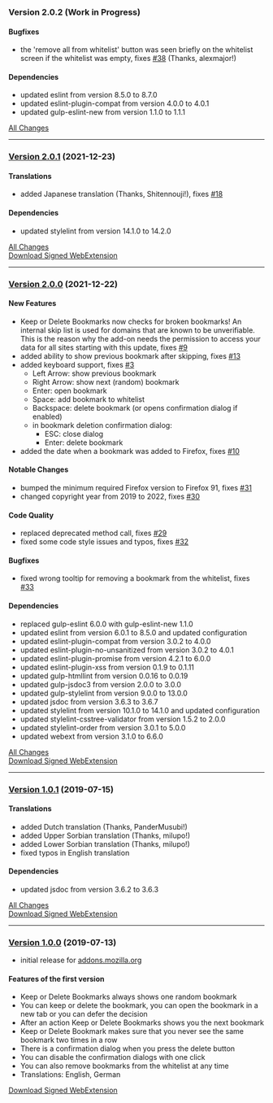 ### Version 2.0.2 (Work in Progress)

#### Bugfixes

- the 'remove all from whitelist' button was seen briefly on the whitelist screen if the whitelist was empty,
  fixes [#38](https://github.com/cadeyrn/keep-or-delete-bookmarks/issues/38) (Thanks, alexmajor!)

#### Dependencies

- updated eslint from version 8.5.0 to 8.7.0
- updated eslint-plugin-compat from version 4.0.0 to 4.0.1
- updated gulp-eslint-new from version 1.1.0 to 1.1.1

[All Changes](https://github.com/cadeyrn/keep-or-delete-bookmarks/compare/v2.0.1...master)

---

### [Version 2.0.1](https://github.com/cadeyrn/keep-or-delete-bookmarks/releases/tag/v2.0.1) (2021-12-23)

#### Translations

- added Japanese translation (Thanks, Shitennouji!), fixes
  [#18](https://github.com/cadeyrn/keep-or-delete-bookmarks/issues/18)

#### Dependencies

- updated stylelint from version 14.1.0 to 14.2.0

[All Changes](https://github.com/cadeyrn/keep-or-delete-bookmarks/compare/v2.0.0...v2.0.1)<br />
[Download Signed WebExtension](https://addons.mozilla.org/en-US/firefox/addon/keep-or-delete-bookmarks/versions/?page=1#version-2.0.1)

---

### [Version 2.0.0](https://github.com/cadeyrn/keep-or-delete-bookmarks/releases/tag/v2.0.0) (2021-12-22)

#### New Features

- Keep or Delete Bookmarks now checks for broken bookmarks! An internal skip list is used for domains that are known
  to be unverifiable. This is the reason why the add-on needs the permission to access your data for all sites starting
  with this update, fixes [#9](https://github.com/cadeyrn/keep-or-delete-bookmarks/issues/9)
- added ability to show previous bookmark after skipping, fixes
  [#13](https://github.com/cadeyrn/keep-or-delete-bookmarks/issues/13)
- added keyboard support, fixes [#3](https://github.com/cadeyrn/keep-or-delete-bookmarks/issues/3)
    - Left Arrow: show previous bookmark
    - Right Arrow: show next (random) bookmark
    - Enter: open bookmark
    - Space: add bookmark to whitelist
    - Backspace: delete bookmark (or opens confirmation dialog if enabled)
    - in bookmark deletion confirmation dialog:
        - ESC: close dialog
        - Enter: delete bookmark
- added the date when a bookmark was added to Firefox, fixes
  [#10](https://github.com/cadeyrn/keep-or-delete-bookmarks/issues/10)

#### Notable Changes

- bumped the minimum required Firefox version to Firefox 91, fixes
  [#31](https://github.com/cadeyrn/keep-or-delete-bookmarks/issues/31)
- changed copyright year from 2019 to 2022, fixes [#30](https://github.com/cadeyrn/keep-or-delete-bookmarks/issues/30)

#### Code Quality

- replaced deprecated method call, fixes [#29](https://github.com/cadeyrn/keep-or-delete-bookmarks/issues/29)
- fixed some code style issues and typos, fixes [#32](https://github.com/cadeyrn/keep-or-delete-bookmarks/issues/32)

#### Bugfixes

- fixed wrong tooltip for removing a bookmark from the whitelist, fixes
  [#33](https://github.com/cadeyrn/keep-or-delete-bookmarks/issues/33)

#### Dependencies

- replaced gulp-eslint 6.0.0 with gulp-eslint-new 1.1.0
- updated eslint from version 6.0.1 to 8.5.0 and updated configuration
- updated eslint-plugin-compat from version 3.0.2 to 4.0.0
- updated eslint-plugin-no-unsanitized from version 3.0.2 to 4.0.1
- updated eslint-plugin-promise from version 4.2.1 to 6.0.0
- updated eslint-plugin-xss from version 0.1.9 to 0.1.11
- updated gulp-htmllint from version 0.0.16 to 0.0.19
- updated gulp-jsdoc3 from version 2.0.0 to 3.0.0
- updated gulp-stylelint from version 9.0.0 to 13.0.0
- updated jsdoc from version 3.6.3 to 3.6.7
- updated stylelint from version 10.1.0 to 14.1.0 and updated configuration
- updated stylelint-csstree-validator from version 1.5.2 to 2.0.0
- updated stylelint-order from version 3.0.1 to 5.0.0
- updated webext from version 3.1.0 to 6.6.0

[All Changes](https://github.com/cadeyrn/keep-or-delete-bookmarks/compare/v1.0.1...v2.0.0)<br />
[Download Signed WebExtension](https://addons.mozilla.org/en-US/firefox/addon/keep-or-delete-bookmarks/versions/?page=1#version-2.0.0)

---

### [Version 1.0.1](https://github.com/cadeyrn/keep-or-delete-bookmarks/releases/tag/v1.0.1) (2019-07-15)

#### Translations

- added Dutch translation (Thanks, PanderMusubi!)
- added Upper Sorbian translation (Thanks, milupo!)
- added Lower Sorbian translation (Thanks, milupo!)
- fixed typos in English translation

#### Dependencies

- updated jsdoc from version 3.6.2 to 3.6.3

[All Changes](https://github.com/cadeyrn/keep-or-delete-bookmarks/compare/v1.0.0...v1.0.1)<br />
[Download Signed WebExtension](https://addons.mozilla.org/en-US/firefox/addon/keep-or-delete-bookmarks/versions/?page=1#version-1.0.1)

---

### [Version 1.0.0](https://github.com/cadeyrn/keep-or-delete-bookmarks/releases/tag/v1.0.0) (2019-07-13)

- initial release for [addons.mozilla.org](https://addons.mozilla.org/en-US/firefox/addon/keep-or-delete-bookmarks/)

#### Features of the first version

- Keep or Delete Bookmarks always shows one random bookmark
- You can keep or delete the bookmark, you can open the bookmark in a new tab or you can defer the decision
- After an action Keep or Delete Bookmarks shows you the next bookmark
- Keep or Delete Bookmark makes sure that you never see the same bookmark two times in a row
- There is a confirmation dialog when you press the delete button
- You can disable the confirmation dialogs with one click
- You can also remove bookmarks from the whitelist at any time
- Translations: English, German

[Download Signed WebExtension](https://addons.mozilla.org/en-US/firefox/addon/keep-or-delete-bookmarks/versions/?page=1#version-1.0.0)
